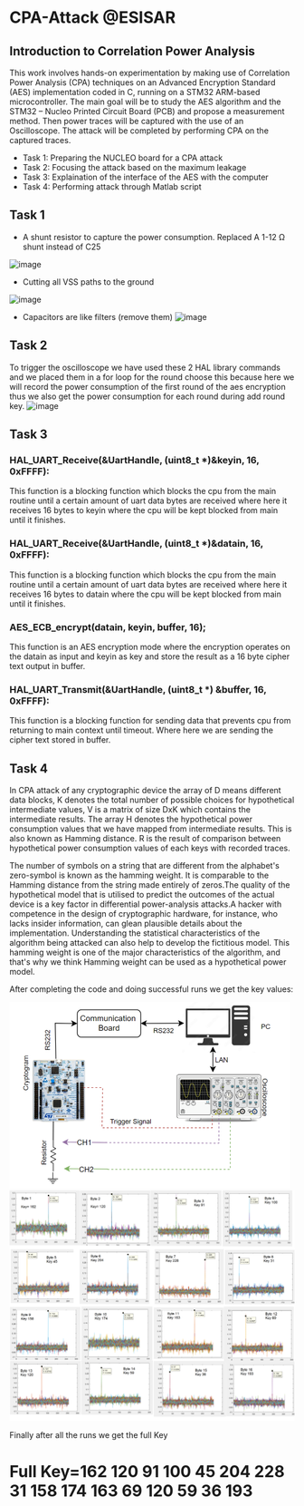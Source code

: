 # CPA-Attack @ESISAR
## Introduction to Correlation Power Analysis
This work involves hands-on experimentation by making use of Correlation Power Analysis (CPA) techniques on an Advanced Encryption Standard (AES) implementation coded in C, running on a STM32 ARM-based microcontroller. The main goal will be to study the AES algorithm and the STM32 – Nucleo Printed Circuit Board (PCB) and propose a measurement method. Then power traces will be captured with the use of an Oscilloscope. The attack will be completed by performing CPA on the captured traces.

- Task 1: Preparing the NUCLEO board for a CPA attack
- Task 2: Focusing the attack based on the maximum leakage
- Task 3: Explaination of the interface of the AES with the computer
- Task 4: Performing attack through Matlab script
## Task 1
- A shunt resistor to capture the power consumption. Replaced A 1-12 Ω shunt instead of C25

![image](https://github.com/Ahsan728/CPA-Attack/assets/34878134/afb4f7df-b5e6-49bc-80e1-b5211bc43ff3)

- Cutting all VSS paths to the ground

![image](https://github.com/Ahsan728/CPA-Attack/assets/34878134/f99b4875-053f-4668-a13f-82189480cfbf)

- Capacitors are like filters (remove them)
  ![image](https://github.com/Ahsan728/CPA-Attack/assets/34878134/e26d118c-e44c-4603-880a-e3d315d0b6ba)

  
## Task 2
To trigger the oscilloscope we have used these 2 HAL library commands and we placed them in a for loop for the round choose this because here we will record the power consumption of the first round of the aes encryption thus we also get the power consumption for each round during add round key.
![image](https://github.com/Ahsan728/CPA-Attack/assets/34878134/890f9927-ff2c-4a5a-a5f1-9f326731a32a)

## Task 3
### HAL_UART_Receive(&UartHandle, (uint8_t *)&keyin, 16, 0xFFFF):
This function is a blocking function which blocks the cpu from the main routine until a certain amount of uart data bytes are received where here it receives 16 bytes to keyin where the cpu will be kept blocked from main until it finishes.


### HAL_UART_Receive(&UartHandle, (uint8_t *)&datain, 16, 0xFFFF):

This function is a blocking function which blocks the cpu from the main routine until a certain amount of uart data bytes are received where here it receives 16 bytes to datain where the cpu will be kept blocked from main until it finishes.
### AES_ECB_encrypt(datain, keyin, buffer, 16);
This function is an AES encryption mode where the encryption operates on the datain as input and keyin as key and store the result as a 16 byte  cipher text output in buffer. 
### HAL_UART_Transmit(&UartHandle, (uint8_t *) &buffer, 16, 0xFFFF):
This function is a blocking function for sending data that prevents cpu from returning to main context until timeout. Where here we are sending the cipher text stored in buffer.

## Task 4
In CPA attack of any cryptographic device the array of D means different data blocks, K denotes the total number of possible choices for hypothetical intermediate values, V is a matrix of size DxK which contains the intermediate results. The array H denotes the hypothetical power consumption values that we have mapped from intermediate results. This is also known as Hamming distance. R is the result of comparison between hypothetical power consumption values of each keys with recorded traces. 

The number of symbols on a string that are different from the alphabet's zero-symbol is known as the hamming weight. It is comparable to the Hamming distance from the string made entirely of zeros.The quality of the hypothetical model that is utilised to predict the outcomes of the actual device is a key factor in differential power-analysis attacks.A hacker with competence in the design of cryptographic hardware, for instance, who lacks insider information, can glean plausible details about the implementation. Understanding the statistical characteristics of the algorithm being attacked can also help to develop the fictitious model. This hamming weight is one of the major characteristics of the algorithm, and that's why we think Hamming weight can be used as a hypothetical power model.

After completing the code and doing successful runs we get the key values:

<img width="496" alt="Attack drawio" src="https://github.com/Ahsan728/CPA-Attack/blob/main/Attack.drawio.png">



<img width="1292" alt="AES" src="https://github.com/Ahsan728/CPA-Attack/blob/main/AES.png">

Finally after all the runs we get the full Key
# Full Key=162 120 91 100 45 204 228 31 158 174 163 69 120 59 36 193




